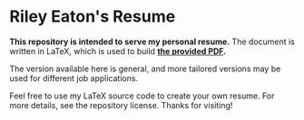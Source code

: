 # Riley Eaton's Resume

**This repository is intended to serve my personal resume.** The document is written in LaTeX, which is used to build **[the provided PDF](./Riley_Eaton_resume.pdf).** 

The version available here is general, and more tailored versions may be used for different job applications.

Feel free to use my LaTeX source code to create your own resume. For more details, see the repository license. Thanks for visiting!
